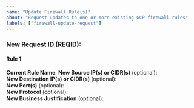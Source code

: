 ```yaml
---
name: "Update Firewall Rule(s)"
about: "Request updates to one or more existing GCP firewall rules"
labels: ["firewall-update-request"]
---
```


### New Request ID (REQID): <!-- e.g. REQ2345678 -->

#### Rule 1
**Current Rule Name**: <!-- e.g. AUTO-REQ1234567-123456789-TCP-443-1 -->
**New Source IP(s) or CIDR(s)** (optional):  
**New Destination IP(s) or CIDR(s)** (optional):  
**New Port(s)** (optional):  
**New Protocol** (optional):  
**New Business Justification** (optional):  

